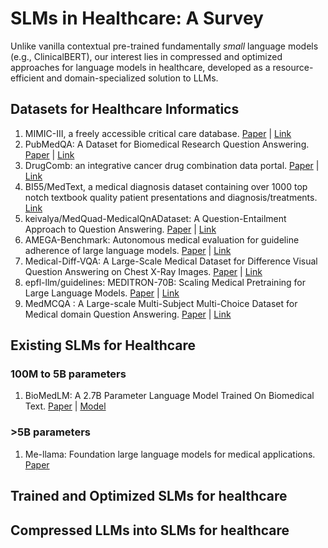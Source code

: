 # SLMs in Healthcare: A Survey
Unlike vanilla contextual pre-trained fundamentally _small_ language models (e.g., ClinicalBERT), our interest lies in compressed and optimized approaches for language models in healthcare, developed as a resource-efficient and domain-specialized solution to LLMs.

## Datasets for Healthcare Informatics
1. MIMIC-III, a freely accessible critical care database. [Paper](https://www.nature.com/articles/sdata201635) | [Link](https://github.com/MIT-LCP/mimic-iii-paper/)
2. PubMedQA: A Dataset for Biomedical Research Question Answering. [Paper](https://arxiv.org/abs/1909.06146) | [Link](https://github.com/pubmedqa/pubmedqa)
3. DrugComb: an integrative cancer drug combination data portal. [Paper](https://pubmed.ncbi.nlm.nih.gov/31066443/) | [Link](http://drugcombdb.denglab.org/main)
4. BI55/MedText, a medical diagnosis dataset containing over 1000 top notch textbook quality patient presentations and diagnosis/treatments. [Link](https://huggingface.co/datasets/BI55/MedText)
5. keivalya/MedQuad-MedicalQnADataset: A Question-Entailment Approach to Question Answering. [Paper](https://arxiv.org/abs/1901.08079)
| [Link](https://huggingface.co/datasets/keivalya/MedQuad-MedicalQnADataset)
6. AMEGA-Benchmark: Autonomous medical evaluation for guideline adherence of large language models. [Paper](https://www.nature.com/articles/s41746-024-01356-6) | [Link](https://github.com/DATEXIS/AMEGA-benchmark/tree/main/data)
7. Medical-Diff-VQA: A Large-Scale Medical Dataset for Difference Visual Question Answering on Chest X-Ray Images. [Paper](https://dl.acm.org/doi/abs/10.1145/3580305.3599819) | [Link](https://github.com/Holipori/MIMIC-Diff-VQA)
8. epfl-llm/guidelines: MEDITRON-70B: Scaling Medical Pretraining for Large Language Models. [Paper](https://arxiv.org/abs/2311.16079) | [Link](https://github.com/epfLLM/meditron)
9. MedMCQA : A Large-scale Multi-Subject Multi-Choice Dataset for Medical domain Question Answering. [Paper](https://proceedings.mlr.press/v174/pal22a.html) | [Link](https://github.com/MedMCQA/MedMCQA)

## Existing SLMs for Healthcare
### 100M to 5B parameters
1. BioMedLM: A 2.7B Parameter Language Model Trained On Biomedical Text. [Paper](https://arxiv.org/pdf/2403.18421) | [Model](https://huggingface.co/stanford-crfm/BioMedLM)

### >5B parameters
1. Me-llama: Foundation large language models for medical applications. [Paper](https://arxiv.org/abs/2402.12749)


## Trained and Optimized SLMs for healthcare

## Compressed LLMs into SLMs for healthcare



